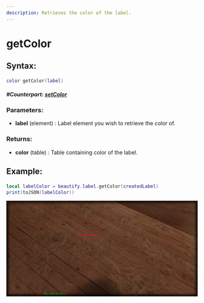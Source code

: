 ```yaml
---
description: Retrieves the color of the label.
---
```


# getColor

## **Syntax:**

```lua
color getColor(label)
```

#### _**\#Counterpart:**_ [_**setColor**_](setlabelcolor.md)

### **Parameters:**

* **label** \(element\) : Label element you wish to retrieve the color of.

### **Returns:**

* **color** \(table\) : Table containing color of the label.

## **Example:**

```lua
local labelColor = beautify.label.getColor(createdLabel)
print(toJSON(labelColor))
```

![](../../.gitbook/assets/getlabelcolor.png)


